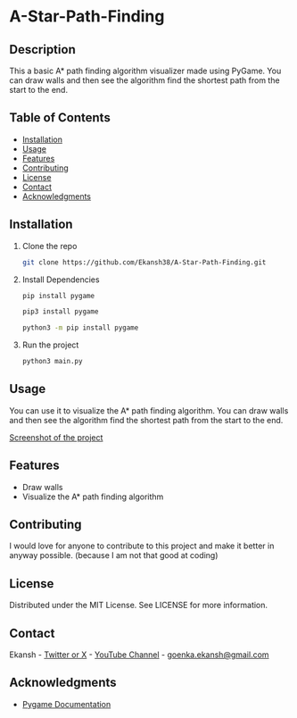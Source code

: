 # A-Star-Path-Finding

## Description

This a basic A\* path finding algorithm visualizer made using PyGame.
You can draw walls and then see the algorithm find the shortest path from the start to the end.

## Table of Contents

- [Installation](#installation)
- [Usage](#usage)
- [Features](#features)
- [Contributing](#contributing)
- [License](#license)
- [Contact](#contact)
- [Acknowledgments](#acknowledgments)

## Installation

1. Clone the repo

   ```sh
   git clone https://github.com/Ekansh38/A-Star-Path-Finding.git

   ```

2. Install Dependencies

   ```sh
   pip install pygame

   pip3 install pygame

   python3 -m pip install pygame
   ```

3. Run the project
   ```sh
   python3 main.py
   ```

## Usage

You can use it to visualize the A\* path finding algorithm. You can draw walls and then see the algorithm find the shortest path from the start to the end.

[Screenshot of the project](./images/Screenshot.png)

## Features

- Draw walls
- Visualize the A\* path finding algorithm

## Contributing

I would love for anyone to contribute to this project and make it better in anyway possible. (because I am not that good at coding)

## License

Distributed under the MIT License. See LICENSE for more information.

## Contact

Ekansh - [Twitter or X](https://x.com/mister_byte_) - [YouTube Channel](https://www.youtube.com/@mister_byte_) - goenka.ekansh@gmail.com

## Acknowledgments

- [Pygame Documentation](https://www.pygame.org/docs/)
